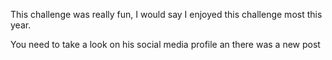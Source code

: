 This challenge was really fun, I would say I enjoyed this challenge most this year.

You need to take a look on his social media profile an there was a new post
